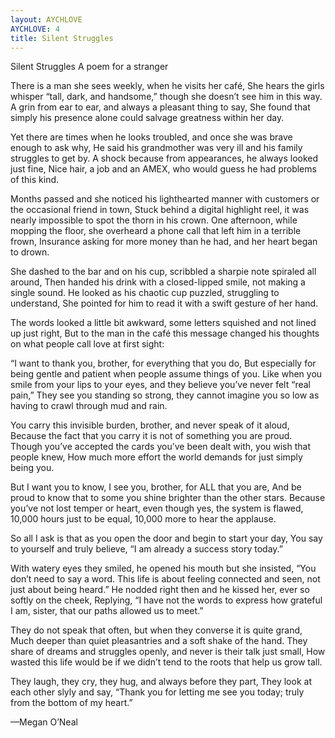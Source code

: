 ```yaml
---
layout: AYCHLOVE
AYCHLOVE: 4
title: Silent Struggles
---
```


Silent Struggles
A poem for a stranger

There is a man she sees weekly, when he visits her café,
She hears the girls whisper “tall, dark, and handsome,” though she doesn’t see him in this way.
A grin from ear to ear, and always a pleasant thing to say,
She found that simply his presence alone could salvage greatness within her day.

Yet there are times when he looks troubled, and once she was brave enough to ask why,
He said his grandmother was very ill and his family struggles to get by.
A shock because from appearances, he always looked just fine,
Nice hair, a job and an AMEX, who would guess he had problems of this kind.

Months passed and she noticed his lighthearted manner with customers or the occasional friend in town,
Stuck behind a digital highlight reel, it was nearly impossible to spot the thorn in his crown.
One afternoon, while mopping the floor, she overheard a phone call that left him in a terrible frown,
Insurance asking for more money than he had, and her heart began to drown.

She dashed to the bar and on his cup, scribbled a sharpie note spiraled all around,
Then handed his drink with a closed-lipped smile, not making a single sound.
He looked as his chaotic cup puzzled, struggling to understand,
She pointed for him to read it with a swift gesture of her hand.

The words looked a little bit awkward, some letters squished and not lined up just right,
But to the man in the café this message changed his thoughts on what people call love at first sight:

“I want to thank you, brother, for everything that you do,
But especially for being gentle and patient when people assume things of you.
Like when you smile from your lips to your eyes, and they believe you’ve never felt “real pain,”
They see you standing so strong, they cannot imagine you so low as having to crawl 
through mud and rain.

You carry this invisible burden, brother, and never speak of it aloud,
Because the fact that you carry it is not of something you are proud.
Though you’ve accepted the cards you’ve been dealt with, you wish that people knew,
How much more effort the world demands for just simply being you.

But I want you to know, I see you, brother, for ALL that you are,
And be proud to know that to some you shine brighter than the other stars.
Because you’ve not lost temper or heart, even though yes, the system is flawed,
10,000 hours just to be equal, 10,000 more to hear the applause.

So all I ask is that as you open the door and begin to start your day,
You say to yourself and truly believe, “I am already a success story today.”

With watery eyes they smiled, he opened his mouth but she insisted, “You don’t need to say a word.
This life is about feeling connected and seen, not just about being heard.”
He nodded right then and he kissed her, ever so softly on the cheek,
Replying, “I have not the words to express how grateful I am, sister, that our paths allowed us to meet.”

They do not speak that often, but when they converse it is quite grand,
Much deeper than quiet pleasantries and a soft shake of the hand.
They share of dreams and struggles openly, and never is their talk just small,
How wasted this life would be if we didn’t tend to the roots that help us grow tall.

They laugh, they cry, they hug, and always before they part,
They look at each other slyly and say, “Thank you for letting me see you today;
truly from the bottom of my heart.”

—Megan O’Neal

